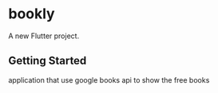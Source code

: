 # bookly

A new Flutter project.

## Getting Started

application that use google books api to show the free books 
